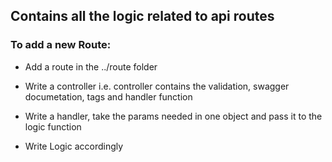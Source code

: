 ## Contains all the logic related to api routes

### To add a new Route:

 + Add a route in the ../route folder
 
 + Write a controller i.e. controller contains the validation, swagger documetation, tags and handler function
 
 + Write a handler, take the params needed in one object and pass it to the logic function

 + Write Logic accordingly